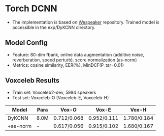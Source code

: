 # Torch DCNN
* The implementation is based on [Wespeaker](https://github.com/wenet-e2e/wespeaker"Wespeaker") repository. Trained model is accessible in the exp/DyKCNN directory.

## Model Config
* Feature: 80-dim fbank, online data augmentation (additive noise, reverberation, speed perturb), score normalization (as-norm)
* Metrics: cosine similarity, EER(%), MinDCF(P_tar=0.01)

## Voxceleb Results
* Train set: Voxceleb2-dev, 5994 speakers
* Test set: Voxceleb-O (Voxceleb-E, Voxceleb-H)

| __Model__ | __Para__    | __Vox-O__   | __Vox-E__   | __Vox-H__   |
|-----------|-------------|-------------|-------------|-------------|
| DyKCNN    | 8.0M        | 0.712/0.068 | 0.952/0.111 | 1.780/0.184 |
| +as-norm  |     -       | 0.617/0.056 | 0.915/0.102 | 1.680/0.167 |




